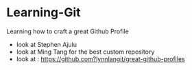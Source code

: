 # Learning-Git
Learning how to craft a great Github Profile
- look at Stephen Ajulu
- look at Ming Tang for the best custom repository
- look at : https://github.com?lynnlangit/great-github-profiles
